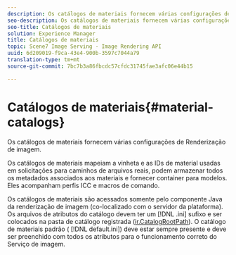```yaml
---
description: Os catálogos de materiais fornecem várias configurações de Renderização de imagem.
seo-description: Os catálogos de materiais fornecem várias configurações de Renderização de imagem.
seo-title: Catálogos de materiais
solution: Experience Manager
title: Catálogos de materiais
topic: Scene7 Image Serving - Image Rendering API
uuid: 6d209019-f9ca-43e4-900b-3597c7044a79
translation-type: tm+mt
source-git-commit: 7bc7b3a86fbcdc57cfdc31745fae3afc06e44b15

---
```



# Catálogos de materiais{#material-catalogs}

Os catálogos de materiais fornecem várias configurações de Renderização de imagem.

Os catálogos de materiais mapeiam a vinheta e as IDs de material usadas em solicitações para caminhos de arquivos reais, podem armazenar todos os metadados associados aos materiais e fornecer container para modelos. Eles acompanham perfis ICC e macros de comando.

Os catálogos de materiais são acessados somente pelo componente Java da renderização de imagem (co-localizado com o servidor da plataforma). Os arquivos de atributos do catálogo devem ter um [!DNL .ini] sufixo e ser colocados na pasta de catálogo registrada ([ir.CatalogRootPath](../../../../../../ir-api/server-admin/image-rendering-api-ref/c-ir-server-administration/c-ir-configuration-settings-reference/c-ir-catalog-folder.md#concept-1c1d308112054bb99e3895c3fb8ca5f7)). O catálogo de materiais padrão ( [!DNL default.ini]) deve estar sempre presente e deve ser preenchido com todos os atributos para o funcionamento correto do Serviço de imagem.
